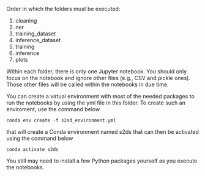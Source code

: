 Order in which the folders must be executed:

1. cleaning
2. ner
3. training_dataset
4. inference_dataset
5. training
6. inference
7. plots

Within each folder, there is only one Jupyter notebook. You should only focus on the notebook and ignore other files (e.g., CSV and pickle ones). Those other files will be called within the notebooks in due time.

You can create a virtual environment with most of the needed packages to run the notebooks by using the yml file in this folder. To create such an enviroment, use the command below

```conda env create -f s2sd_environment.yml```

that will create a Conda environment named s2ds that can then be activated using the command below

```conda activate s2ds```

You still may need to install a few Python packages yourself as you execute the notebooks.

